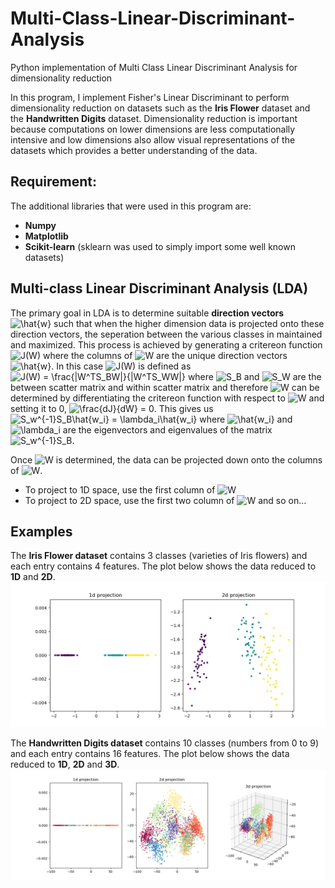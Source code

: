 # Multi-Class-Linear-Discriminant-Analysis
Python implementation of Multi Class Linear Discriminant Analysis for dimensionality reduction

In this program, I implement Fisher's Linear Discriminant to perform dimensionality reduction on datasets such as the **Iris Flower** dataset and the **Handwritten Digits** dataset. Dimensionality reduction is important because computations on lower dimensions are less computationally intensive and low dimensions also allow visual representations of the datasets which provides a better understanding of the data.  

## Requirement:
The additional libraries that were used in this program are:
* **Numpy**
* **Matplotlib**
* **Scikit-learn** (sklearn was used to simply import some well known datasets)

## Multi-class Linear Discriminant Analysis (LDA)
The primary goal in LDA is to determine suitable **direction vectors** ![\hat{w}](https://render.githubusercontent.com/render/math?math=%5Chat%7Bw%7D) such that when the higher dimension data is projected onto these direction vectors, the seperation between the various classes in maintained and maximized. This process is achieved by generating a critereon function ![J(W)](https://render.githubusercontent.com/render/math?math=J(W)) where the columns of ![W](https://render.githubusercontent.com/render/math?math=W) are the unique direction vectors ![\hat{w}](https://render.githubusercontent.com/render/math?math=%5Chat%7Bw%7D). In this case ![J(W)](https://render.githubusercontent.com/render/math?math=J(W)) is defined as ![J(W) = \frac{|W^TS_BW|}{|W^TS_WW|}](https://render.githubusercontent.com/render/math?math=J(W)%20%3D%20%5Cfrac%7B%7CW%5ETS_BW%7C%7D%7B%7CW%5ETS_WW%7C%7D) where ![S_B](https://render.githubusercontent.com/render/math?math=S_B) and ![S_W](https://render.githubusercontent.com/render/math?math=S_W) are the between scatter matrix and within scatter matrix and therefore ![W](https://render.githubusercontent.com/render/math?math=W) can be determined by differentiating the critereon function with respect to ![W](https://render.githubusercontent.com/render/math?math=W) and setting it to 0, ![\frac{dJ}{dW} = 0](https://render.githubusercontent.com/render/math?math=%5Cfrac%7BdJ%7D%7BdW%7D%20%3D%200). This gives us ![S_w^{-1}S_B\hat{w_i} = \lambda_i\hat{w_i}](https://render.githubusercontent.com/render/math?math=S_w%5E%7B-1%7DS_B%5Chat%7Bw_i%7D%20%3D%20%5Clambda_i%5Chat%7Bw_i%7D) where ![\hat{w_i}](https://render.githubusercontent.com/render/math?math=%5Chat%7Bw_i%7D) and ![\lambda_i](https://render.githubusercontent.com/render/math?math=%5Clambda_i) are the eigenvectors and eigenvalues of the matrix ![S_w^{-1}S_B](https://render.githubusercontent.com/render/math?math=S_w%5E%7B-1%7DS_B).  

Once ![W](https://render.githubusercontent.com/render/math?math=W) is determined, the data can be projected down onto the columns of ![W](https://render.githubusercontent.com/render/math?math=W).
* To project to 1D space, use the first column of ![W](https://render.githubusercontent.com/render/math?math=W)
* To project to 2D space, use the first two column of ![W](https://render.githubusercontent.com/render/math?math=W) and so on...

## Examples
The **Iris Flower dataset** contains 3 classes (varieties of Iris flowers) and each entry contains 4 features. The plot below shows the data reduced to **1D** and **2D**.
<img src="iris flowers.png">

The **Handwritten Digits dataset** contains 10 classes (numbers from 0 to 9) and each entry contains 16 features. The plot below shows the data reduced to **1D**, **2D** and **3D**.
<img src="handwritten digits.png">
